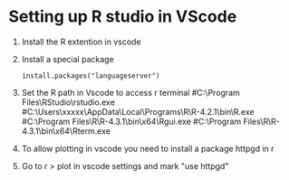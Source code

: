 # Setting up R studio in VScode
1. Install the R extention in vscode

2. Install a special package
    ```
    install.packages("languageserver")
    ```

4. Set the R path in Vscode to access r terminal
    #C:\Program Files\RStudio\rstudio.exe  
    #C:\Users\xxxxx\AppData\Local\Programs\R\R-4.2.1\bin\R.exe
    #C:\Program Files\R\R-4.3.1\bin\x64\Rgui.exe
    #C:\Program Files\R\R-4.3.1\bin\x64\Rterm.exe

5. To allow plotting in vscode you need to install a package httpgd in r

6. Go to r > plot in vscode settings and mark "use httpgd"